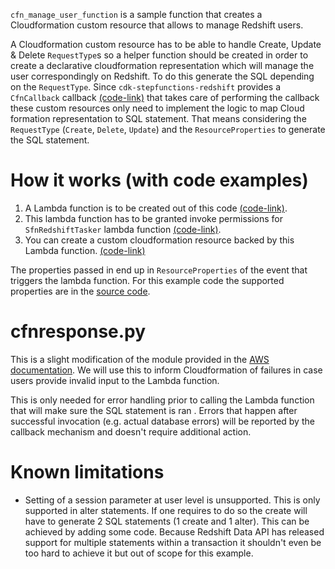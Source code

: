 `cfn_manage_user_function` is a sample function that creates a Cloudformation custom resource that allows to manage
Redshift users.


A Cloudformation custom resource has to be able to handle Create, Update & Delete `RequestType`s so a helper function 
should be created in order to create a declarative cloudformation representation which will manage the user 
correspondingly on Redshift. To do this generate the SQL depending on the `RequestType`. Since 
`cdk-stepfunctions-redshift` provides a `CfnCallback` callback 
[(code-link)](/lambda/python/rs_integration_function/callback_sources/cfn_callback.py#L9-L19) that takes care of 
performing the callback these custom resources only need to implement the logic to map Cloud formation representation to
SQL statement. That means considering the `RequestType` (`Create`, `Delete`, `Update`) and the `ResourceProperties` to
generate the SQL statement.

# How it works (with code examples)

1. A Lambda function is to be created out of this code [(code-link)](/src/integ.default.ts#L83-L88).
2. This lambda function has to be granted invoke permissions for `SfnRedshiftTasker` lambda function 
   [(code-link)](/src/integ.default.ts#L89).
3. You can create a custom cloudformation resource backed by this Lambda function. 
   [(code-link)](/src/integ.default.ts#L91-L104)
   
The properties passed in end up in `ResourceProperties` of the event that triggers the lambda function. For this example
code the supported properties are in the [source code](/lambda/python/cfn_manage_user_function/index.py#L23-L31).


# cfnresponse.py

This is a slight modification of the module provided in the [AWS documentation](https://docs.aws.amazon.com/AWSCloudFormation/latest/UserGuide/cfn-lambda-function-code-cfnresponsemodule.html).
We will use this to inform Cloudformation of failures in case users provide invalid input to the Lambda function.

This is only needed for error handling prior to calling the Lambda function that will make sure the SQL statement is ran
. Errors that happen after successful invocation (e.g. actual database errors) will be reported by the callback
mechanism and doesn't require additional action.

# Known limitations 
- Setting of a session parameter at user level is unsupported. This is only supported in alter statements. If
one requires to do so the create will have to generate 2 SQL statements (1 create and 1 alter). This can be achieved by 
adding some code. Because Redshift Data API has released support for multiple statements within a transaction it 
shouldn't even be too hard to achieve it but out of scope for this example.